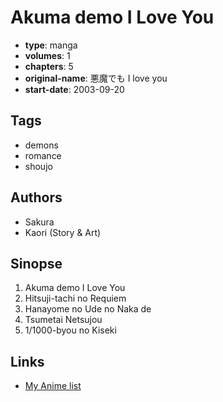 # Akuma demo I Love You

-   **type**: manga
-   **volumes**: 1
-   **chapters**: 5
-   **original-name**: 悪魔でも I love you
-   **start-date**: 2003-09-20

## Tags

-   demons
-   romance
-   shoujo

## Authors

-   Sakura
-   Kaori (Story & Art)

## Sinopse

1. Akuma demo I Love You
2. Hitsuji-tachi no Requiem
3. Hanayome no Ude no Naka de
4. Tsumetai Netsujou
5. 1/1000-byou no Kiseki

## Links

-   [My Anime list](https://myanimelist.net/manga/6877/Akuma_demo_I_Love_You)
